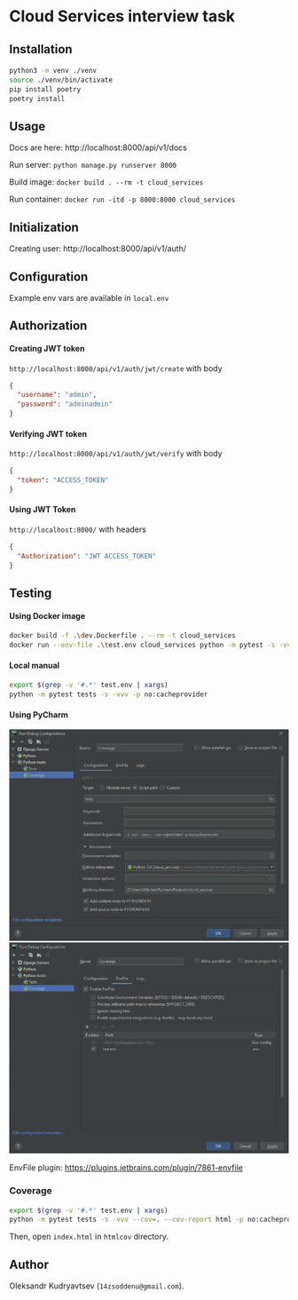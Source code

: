 # Cloud Services interview task

## Installation

```bash
python3 -m venv ./venv
source ./venv/bin/activate
pip install poetry
poetry install
```

## Usage

Docs are here:  http://localhost:8000/api/v1/docs

Run server: ```python manage.py runserver 8000```

Build image: ```docker build . --rm -t cloud_services```

Run container: ```docker run -itd -p 8000:8000 cloud_services```

## Initialization

Creating user: http://localhost:8000/api/v1/auth/

## Configuration

Example env vars are available in ```local.env```

## Authorization

#### Creating JWT token

```http://localhost:8000/api/v1/auth/jwt/create``` with body

```json
{
  "username": "admin",
  "password": "adminadmin"
}
```

#### Verifying JWT token

```http://localhost:8000/api/v1/auth/jwt/verify``` with body

```json
{
  "token": "ACCESS_TOKEN"
}
```

#### Using JWT Token

```http://localhost:8000/``` with headers

```json
{
  "Authorization": "JWT ACCESS_TOKEN"
}
```

## Testing

#### Using Docker image

```bash
docker build -f .\dev.Dockerfile . --rm -t cloud_services
docker run --env-file .\test.env cloud_services python -m pytest -s -vvv -p no:cacheprovider
```

#### Local manual

```bash
export $(grep -v '#.*' test.env | xargs)
python -m pytest tests -s -vvv -p no:cacheprovider
```

#### Using PyCharm

![img1.PNG](img1.PNG)
![img2.PNG](img2.PNG)

EnvFile plugin: https://plugins.jetbrains.com/plugin/7861-envfile

### Coverage

```bash
export $(grep -v '#.*' test.env | xargs)
python -m pytest tests -s -vvv --cov=. --cov-report html -p no:cacheprovider
```

Then, open ```index.html``` in ```htmlcov``` directory.

## Author

Oleksandr Kudryavtsev (```14zsoddenu@gmail.com```).